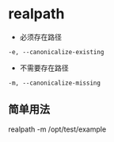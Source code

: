 # realpath

* 必须存在路径

`-e, --canonicalize-existing `

* 不需要存在路径

` -m, --canonicalize-missing `

## 简单用法

realpath -m /opt/test/example

